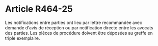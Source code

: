 # Article R464-25

Les notifications entre parties ont lieu par lettre recommandée avec demande d'avis de réception ou par notification directe entre les avocats des parties.     Les pièces de procédure doivent être déposées au greffe en triple exemplaire.

